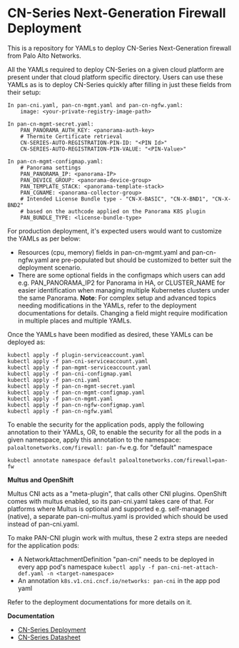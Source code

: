 # CN-Series Next-Generation Firewall Deployment

This is a repository for YAMLs to deploy CN-Series Next-Generation firewall from Palo Alto Networks.

All the YAMLs required to deploy CN-Series on a given cloud platform are present under that cloud platform specific directory. Users can use these YAMLs as is to deploy CN-Series quickly after filling in just these fields from their setup:
  ```
  In pan-cni.yaml, pan-cn-mgmt.yaml and pan-cn-ngfw.yaml:
      image: <your-private-registry-image-path>

  In pan-cn-mgmt-secret.yaml:
      PAN_PANORAMA_AUTH_KEY: <panorama-auth-key>
      # Thermite Certificate retrieval 
      CN-SERIES-AUTO-REGISTRATION-PIN-ID: "<PIN Id>"
      CN-SERIES-AUTO-REGISTRATION-PIN-VALUE: "<PIN-Value>"

  In pan-cn-mgmt-configmap.yaml:
      # Panorama settings
      PAN_PANORAMA_IP: <panorama-IP>
      PAN_DEVICE_GROUP: <panorama-device-group>
      PAN_TEMPLATE_STACK: <panorama-template-stack>
      PAN_CGNAME: <panorama-collector-group>
      # Intended License Bundle type - "CN-X-BASIC", "CN-X-BND1", "CN-X-BND2"
      # based on the authcode applied on the Panorama K8S plugin
      PAN_BUNDLE_TYPE: <license-bundle-type>
  ```
For production deployment, it's expected users would want to customize the YAMLs as per below:
  - Resources (cpu, memory) fields in pan-cn-mgmt.yaml and pan-cn-ngfw.yaml are pre-populated but should be customized to better suit the deployment scenario.
  - There are some optional fields in the configmaps which users can add e.g. PAN_PANORAMA_IP2 for Panorama in HA, or CLUSTER_NAME for easier identification when managing multiple Kubernetes clusters under the same Panorama.
  **Note**: For complex setup and advanced topics needing modifications in the YAMLs, refer to the deployment documentations for details. Changing a field might require modification in multiple places and multiple YAMLs.


Once the YAMLs have been modified as desired, these YAMLs can be deployed as:
``` 
kubectl apply -f plugin-serviceaccount.yaml
kubectl apply -f pan-cni-serviceaccount.yaml
kubectl apply -f pan-mgmt-serviceaccount.yaml
kubectl apply -f pan-cni-configmap.yaml
kubectl apply -f pan-cni.yaml
kubectl apply -f pan-cn-mgmt-secret.yaml
kubectl apply -f pan-cn-mgmt-configmap.yaml
kubectl apply -f pan-cn-mgmt.yaml
kubectl apply -f pan-cn-ngfw-configmap.yaml
kubectl apply -f pan-cn-ngfw.yaml
```

To enable the security for the application pods, apply the following annotation to their YAMLs, OR, to enable the security for all the pods in a given namespace, apply this annotation to the namespace: ```     paloaltonetworks.com/firewall: pan-fw``` e.g. for "default" namespace 
```
kubectl annotate namespace default paloaltonetworks.com/firewall=pan-fw
```

**Multus and OpenShift**

Multus CNI acts as a "meta-plugin", that calls other CNI plugins. OpenShift comes with multus enabled, so its pan-cni.yaml takes care of that.
For platforms where Multus is optional and supported e.g. self-managed (native), a separate pan-cni-multus.yaml is provided which should be used instead of pan-cni.yaml.

To make PAN-CNI plugin work with multus, these 2 extra steps are needed for the application pods:
  - A NetworkAttachmentDefinition "pan-cni" needs to be deployed in every app pod's namespace
   ```kubectl apply -f pan-cni-net-attach-def.yaml -n <target-namespace>``` 
  - An annotation ```k8s.v1.cni.cncf.io/networks: pan-cni``` in the app pod yaml

Refer to the deployment documentations for more details on it.

**Documentation**

- [CN-Series Deployment](<https://docs.paloaltonetworks.com/cn-series/10-0/cn-series-deployment.html>)
- [CN-Series Datasheet](<https://www.paloaltonetworks.com/resources/datasheets/cn-series-container-firewall>)

